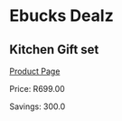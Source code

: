 
# Ebucks Dealz
## Kitchen Gift set
[Product Page](https://www.ebucks.com/web/shop/productSelected.do?prodId=1056075186&catId=1158501102)

Price: R699.00

Savings: 300.0


	